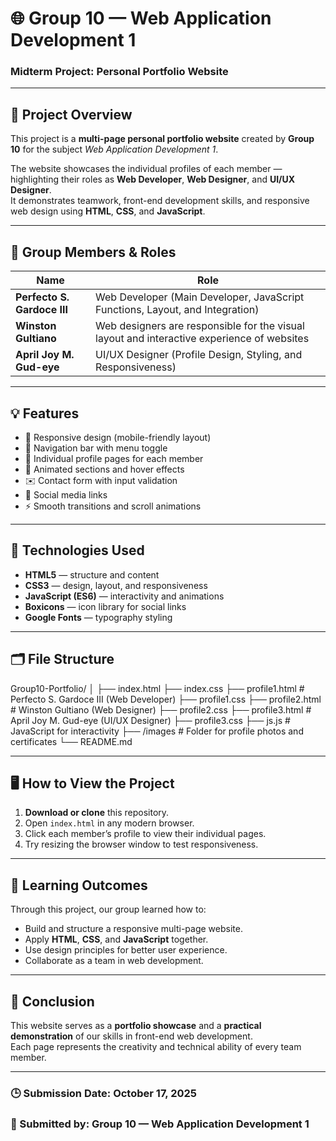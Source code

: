 # 🌐 Group 10 — Web Application Development 1  
### **Midterm Project: Personal Portfolio Website**

---

## 📖 Project Overview  
This project is a **multi-page personal portfolio website** created by **Group 10** for the subject *Web Application Development 1*.  

The website showcases the individual profiles of each member — highlighting their roles as **Web Developer**, **Web Designer**, and **UI/UX Designer**.  
It demonstrates teamwork, front-end development skills, and responsive web design using **HTML**, **CSS**, and **JavaScript**.

---

## 👥 Group Members & Roles  

| Name | Role | 
|------|------|
| **Perfecto S. Gardoce III** | Web Developer (Main Developer, JavaScript Functions, Layout, and Integration) |
| **Winston Gultiano** | Web designers are responsible for the visual layout and interactive experience of websites |
| **April Joy M. Gud-eye** |  UI/UX Designer (Profile Design, Styling, and Responsiveness) |

---

## 💡 Features  
- 🌈 Responsive design (mobile-friendly layout)  
- 🧭 Navigation bar with menu toggle  
- 🧍 Individual profile pages for each member  
- 🎨 Animated sections and hover effects  
- ✉️ Contact form with input validation  
- 🔗 Social media links  
- ⚡ Smooth transitions and scroll animations  

---

## 🧩 Technologies Used  
- **HTML5** — structure and content  
- **CSS3** — design, layout, and responsiveness  
- **JavaScript (ES6)** — interactivity and animations  
- **Boxicons** — icon library for social links  
- **Google Fonts** — typography styling  

---

## 🗂️ File Structure
Group10-Portfolio/
│
├── index.html
├── index.css
├── profile1.html # Perfecto S. Gardoce III (Web Developer)
├── profile1.css
├── profile2.html # Winston Gultiano (Web Designer)
├── profile2.css
├── profile3.html # April Joy M. Gud-eye (UI/UX Designer)
├── profile3.css
├── js.js # JavaScript for interactivity
├── /images # Folder for profile photos and certificates
└── README.md


---

## 🖥️ How to View the Project  

1. **Download or clone** this repository.  
2. Open `index.html` in any modern browser.  
3. Click each member’s profile to view their individual pages.  
4. Try resizing the browser window to test responsiveness.  

---

## 📘 Learning Outcomes  
Through this project, our group learned how to:  
- Build and structure a responsive multi-page website.  
- Apply **HTML**, **CSS**, and **JavaScript** together.  
- Use design principles for better user experience.  
- Collaborate as a team in web development.  

---

## 🏁 Conclusion  
This website serves as a **portfolio showcase** and a **practical demonstration** of our skills in front-end web development.  
Each page represents the creativity and technical ability of every team member.  

---

### 🕒 Submission Date: **October 17, 2025**  
### 🧾 Submitted by: **Group 10 — Web Application Development 1**

